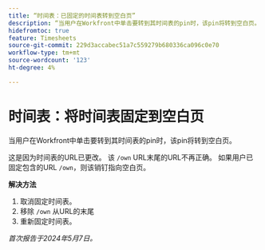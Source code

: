 ```yaml
---
title: “时间表：已固定的时间表转到空白页”
description: “当用户在Workfront中单击要转到其时间表的pin时，该pin将转到空白页。 有解决方法可用。"
hidefromtoc: true
feature: Timesheets
source-git-commit: 229d3accabec51a7c559279b680336ca096c0e70
workflow-type: tm+mt
source-wordcount: '123'
ht-degree: 4%

---
```



# 时间表：将时间表固定到空白页

当用户在Workfront中单击要转到其时间表的pin时，该pin将转到空白页。

这是因为时间表的URL已更改。 该 `/own` URL末尾的URL不再正确。 如果用户已固定包含的URL `/own`，则该销钉指向空白页。

**解决方法**

1. 取消固定时间表。
1. 移除 `/own` 从URL的末尾
1. 重新固定时间表。

_首次报告于2024年5月7日。_

